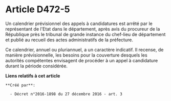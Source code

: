 # Article D472-5

Un  calendrier prévisionnel des appels à candidatures est arrêté par le  représentant de l'Etat dans le département, après
avis du procureur de  la République près le tribunal de grande instance du chef-lieu de  département et publié au recueil des
actes administratifs de la  préfecture. 

Ce calendrier, annuel ou pluriannuel, a  un caractère indicatif. Il recense, de manière prévisionnelle, les  besoins pour la
couverture desquels les autorités compétentes envisagent  de procéder à un appel à candidature durant la période considérée.

**Liens relatifs à cet article**

	**Créé par**:

	  - Décret n°2016-1898 du 27 décembre 2016 - art. 3

